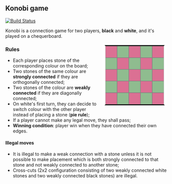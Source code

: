 ## Konobi game
[![Build Status](https://travis-ci.org/pindri/konobi.svg?branch=master)](https://travis-ci.org/pindri/konobi)

Konobi is a connection game for two players, **black** and **white**, and it's played on a chequerboard. 

<img align="right" src="presentation/img/empty.png" width="200">

### Rules

* Each player places stone of the corresponding colour on the board;
* Two stones of the same colour are **strongly connected** if they are orthogonally connected;
* Two stones of the colour are **weakly connected** if they are diagonally connected;
* On white's first turn, they can decide to switch colour with the other player instead of placing a stone (**pie rule**);
* If a player cannot make any legal move, they shall pass;
* **Winning condition**: player win when they have connected their own edges.

#### Illegal moves
* It is illegal to make a weak connection with a stone unless it is not possible to make placement which is both strongly connected to that stone and not weakly connected to another stone;
* Cross-cuts (2x2 configuration consisting of two weakly connected white stones and two weakly connected black stones) are illegal.
